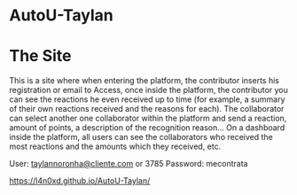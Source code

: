 # AutoU-Taylan

# The Site
This is a site where when entering the platform, the
contributor inserts his
registration or email to
Access, once inside the
platform, the contributor
you can see the reactions he
even received up to
time (for example, a
summary of their own
reactions received and the
reasons for each). The collaborator can
select another one
collaborator within the
platform and send a
reaction, amount of
points, a description of the
recognition reason... On a dashboard inside the
platform, all users
can see the collaborators
who received the most
reactions and the amounts
which they received, etc.

User: taylannoronha@cliente.com or 3785
Password: mecontrata

https://l4n0xd.github.io/AutoU-Taylan/
